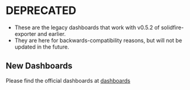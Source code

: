 # DEPRECATED

- These are the legacy dashboards that work with v0.5.2 of solidfire-exporter and earlier.
- They are here for backwards-compatibility reasons, but will not be updated in the future.

## New Dashboards

Please find the official dashboards at [dashboards](../../dashboards)
